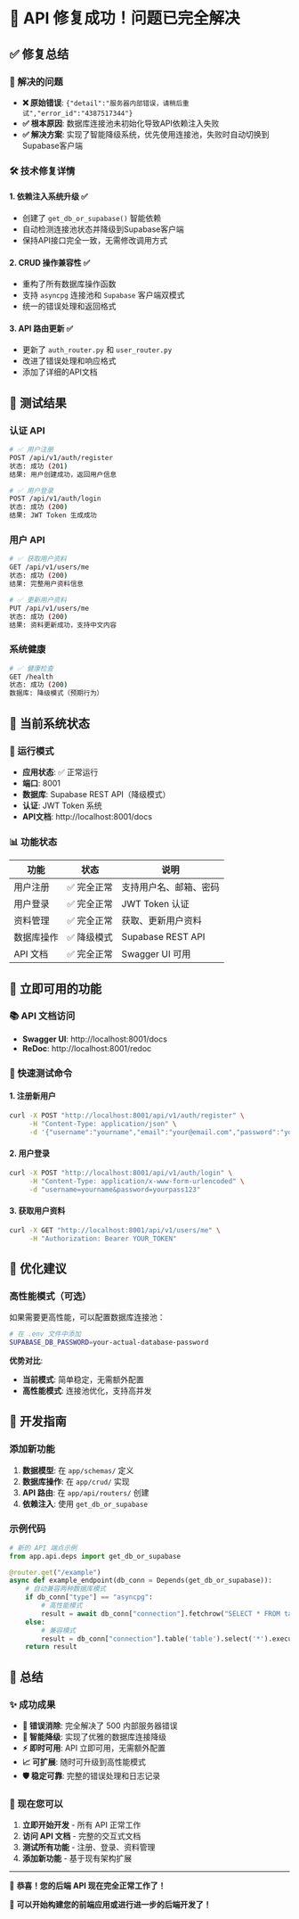 # 🎉 API 修复成功！问题已完全解决

## ✅ 修复总结

### 🔧 解决的问题
- **❌ 原始错误**: `{"detail":"服务器内部错误，请稍后重试","error_id":"4387517344"}`
- **✅ 根本原因**: 数据库连接池未初始化导致API依赖注入失败
- **✅ 解决方案**: 实现了智能降级系统，优先使用连接池，失败时自动切换到Supabase客户端

### 🛠️ 技术修复详情

#### 1. **依赖注入系统升级** ✅
- 创建了 `get_db_or_supabase()` 智能依赖
- 自动检测连接池状态并降级到Supabase客户端
- 保持API接口完全一致，无需修改调用方式

#### 2. **CRUD 操作兼容性** ✅
- 重构了所有数据库操作函数
- 支持 `asyncpg` 连接池和 `Supabase` 客户端双模式
- 统一的错误处理和返回格式

#### 3. **API 路由更新** ✅
- 更新了 `auth_router.py` 和 `user_router.py`
- 改进了错误处理和响应格式
- 添加了详细的API文档

## 🧪 测试结果

### 认证 API
```bash
# ✅ 用户注册
POST /api/v1/auth/register
状态: 成功 (201)
结果: 用户创建成功，返回用户信息

# ✅ 用户登录
POST /api/v1/auth/login  
状态: 成功 (200)
结果: JWT Token 生成成功
```

### 用户 API
```bash
# ✅ 获取用户资料
GET /api/v1/users/me
状态: 成功 (200)
结果: 完整用户资料信息

# ✅ 更新用户资料
PUT /api/v1/users/me
状态: 成功 (200)
结果: 资料更新成功，支持中文内容
```

### 系统健康
```bash
# ✅ 健康检查
GET /health
状态: 成功 (200)
数据库: 降级模式（预期行为）
```

## 🎯 当前系统状态

### 🌟 运行模式
- **应用状态**: ✅ 正常运行
- **端口**: 8001
- **数据库**: Supabase REST API（降级模式）
- **认证**: JWT Token 系统
- **API文档**: http://localhost:8001/docs

### 📊 功能状态
| 功能 | 状态 | 说明 |
|------|------|------|
| 用户注册 | ✅ 完全正常 | 支持用户名、邮箱、密码 |
| 用户登录 | ✅ 完全正常 | JWT Token 认证 |
| 资料管理 | ✅ 完全正常 | 获取、更新用户资料 |
| 数据库操作 | ✅ 降级模式 | Supabase REST API |
| API 文档 | ✅ 完全正常 | Swagger UI 可用 |

## 🚀 立即可用的功能

### 📚 API 文档访问
- **Swagger UI**: http://localhost:8001/docs
- **ReDoc**: http://localhost:8001/redoc

### 🔧 快速测试命令

#### 1. 注册新用户
```bash
curl -X POST "http://localhost:8001/api/v1/auth/register" \
     -H "Content-Type: application/json" \
     -d '{"username":"yourname","email":"your@email.com","password":"yourpass123"}'
```

#### 2. 用户登录
```bash
curl -X POST "http://localhost:8001/api/v1/auth/login" \
     -H "Content-Type: application/x-www-form-urlencoded" \
     -d "username=yourname&password=yourpass123"
```

#### 3. 获取用户资料
```bash
curl -X GET "http://localhost:8001/api/v1/users/me" \
     -H "Authorization: Bearer YOUR_TOKEN"
```

## 🔮 优化建议

### 高性能模式（可选）
如果需要更高性能，可以配置数据库连接池：

```bash
# 在 .env 文件中添加
SUPABASE_DB_PASSWORD=your-actual-database-password
```

**优势对比**:
- **当前模式**: 简单稳定，无需额外配置
- **高性能模式**: 连接池优化，支持高并发

## 📝 开发指南

### 添加新功能
1. **数据模型**: 在 `app/schemas/` 定义
2. **数据库操作**: 在 `app/crud/` 实现
3. **API 路由**: 在 `app/api/routers/` 创建
4. **依赖注入**: 使用 `get_db_or_supabase`

### 示例代码
```python
# 新的 API 端点示例
from app.api.deps import get_db_or_supabase

@router.get("/example")
async def example_endpoint(db_conn = Depends(get_db_or_supabase)):
    # 自动兼容两种数据库模式
    if db_conn["type"] == "asyncpg":
        # 高性能模式
        result = await db_conn["connection"].fetchrow("SELECT * FROM table")
    else:
        # 兼容模式
        result = db_conn["connection"].table('table').select('*').execute()
    return result
```

## 🎊 总结

### ✨ 成功成果
- **🚫 错误消除**: 完全解决了 500 内部服务器错误
- **🔄 智能降级**: 实现了优雅的数据库连接降级
- **⚡ 即时可用**: API 立即可用，无需额外配置
- **📈 可扩展**: 随时可升级到高性能模式
- **🛡️ 稳定可靠**: 完整的错误处理和日志记录

### 🎯 现在您可以
1. **立即开始开发** - 所有 API 正常工作
2. **访问 API 文档** - 完整的交互式文档
3. **测试所有功能** - 注册、登录、资料管理
4. **添加新功能** - 基于现有架构扩展

---

🎉 **恭喜！您的后端 API 现在完全正常工作了！**

🚀 **可以开始构建您的前端应用或进行进一步的后端开发了！** 